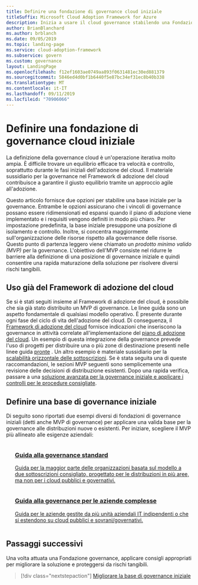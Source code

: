 ```yaml
---
title: Definire una fondazione di governance cloud iniziale
titleSuffix: Microsoft Cloud Adoption Framework for Azure
description: Inizia a usare il cloud governance stabilendo una Fondazione cloud governance iniziale.
author: BrianBlanchard
ms.author: brblanch
ms.date: 09/05/2019
ms.topic: landing-page
ms.service: cloud-adoption-framework
ms.subservice: govern
ms.custom: governance
layout: LandingPage
ms.openlocfilehash: f12ef1603ae0749aa893f0631481ec30ed881379
ms.sourcegitcommit: 5846ed4d0bf1b6440f5e87bc34ef31ec8b40b338
ms.translationtype: MT
ms.contentlocale: it-IT
ms.lasthandoff: 09/11/2019
ms.locfileid: "70906066"
---
```

# <a name="establish-an-initial-cloud-governance-foundation"></a>Definire una fondazione di governance cloud iniziale

La definizione della governance cloud è un'operazione iterativa molto ampia. È difficile trovare un equilibrio efficace tra velocità e controllo, soprattutto durante le fasi iniziali dell'adozione del cloud. Il materiale sussidiario per la governance nel Framework di adozione del cloud contribuisce a garantire il giusto equilibrio tramite un approccio agile all'adozione.

Questo articolo fornisce due opzioni per stabilire una base iniziale per la governance. Entrambe le opzioni assicurano che i vincoli di governance possano essere ridimensionati ed espansi quando il piano di adozione viene implementato e i requisiti vengono definiti in modo più chiaro. Per impostazione predefinita, la base iniziale presuppone una posizione di isolamento e controllo. Inoltre, si concentra maggiormente sull'organizzazione delle risorse rispetto alla governance delle risorse. Questo punto di partenza leggero viene chiamato un _prodotto minimo valido (MVP)_ per la governance. L'obiettivo dell'MVP consiste nel ridurre le barriere alla definizione di una posizione di governance iniziale e quindi consentire una rapida maturazione della soluzione per risolvere diversi rischi tangibili.

## <a name="already-using-the-cloud-adoption-framework"></a>Uso già del Framework di adozione del cloud

Se si è stati seguiti insieme al Framework di adozione del cloud, è possibile che sia già stato distribuito un MVP di governance. Le linee guida sono un aspetto fondamentale di qualsiasi modello operativo. È presente durante ogni fase del ciclo di vita dell'adozione del cloud. Di conseguenza, il [Framework di adozione del cloud](../index.md) fornisce indicazioni che inseriscono la governance in attività correlate all'implementazione del [piano di adozione del cloud](../plan/index.md). Un esempio di questa integrazione della governance prevede l'uso di progetti per distribuire una o più zone di destinazione presenti nelle linee guida [pronte](../ready/index.md) . Un altro esempio è materiale sussidiario per la [scalabilità orizzontale delle sottoscrizioni](../ready/considerations/scaling-subscriptions.md). Se è stata seguita una di queste raccomandazioni, le sezioni MVP seguenti sono semplicemente una revisione delle decisioni di distribuzione esistenti. Dopo una rapida verifica, passare a una [soluzione avanzata per la governance iniziale e applicare i controlli per le procedure consigliate](./best-practices.md).

## <a name="establish-an-initial-governance-foundation"></a>Definire una base di governance iniziale

Di seguito sono riportati due esempi diversi di fondazioni di governance iniziali (detti anche MVP di governance) per applicare una valida base per la governance alle distribuzioni nuove o esistenti. Per iniziare, scegliere il MVP più allineato alle esigenze aziendali:

<!-- markdownlint-disable MD033 -->

<ul class="panelContent cardsZ">
<li style="display: flex; flex-direction: column;">
    <a href="./journeys/standard-enterprise/index.md" style="display: flex; flex-direction: column; flex: 1 0 auto;">
        <div class="cardSize" style="flex: 1 0 auto; display: flex;">
            <div class="cardPadding" style="display: flex;">
                <div class="card">
                    <div class="cardText">
                        <h3>Guida alla governance standard</h3>
                        <p>Guida per la maggior parte delle organizzazioni basata sul modello a due sottoscrizioni consigliato, progettato per le distribuzioni in più aree, ma non per i cloud pubblici e governativi.</p>
                    </div>
                </div>
            </div>
        </div>
    </a>
</li>
<li style="display: flex; flex-direction: column;">
    <a href="./journeys/complex-enterprise/index.md" style="display: flex; flex-direction: column; flex: 1 0 auto;">
        <div class="cardSize" style="flex: 1 0 auto; display: flex;">
            <div class="cardPadding" style="display: flex;">
                <div class="card">
                    <div class="cardText">
                        <h3>Guida alla governance per le aziende complesse</h3>
                        <p>Guida per le aziende gestite da più unità aziendali IT indipendenti o che si estendono su cloud pubblici e sovrani/governativi.</p>
                    </div>
                </div>
            </div>
        </div>
    </a>
</li>
</ul>
<!-- markdownlint-enable MD033 -->

## <a name="next-steps"></a>Passaggi successivi

Una volta attuata una Fondazione governance, applicare consigli appropriati per migliorare la soluzione e proteggersi da rischi tangibili.

> [!div class="nextstepaction"]
> [Migliorare la base di governance iniziale](./best-practices.md)
